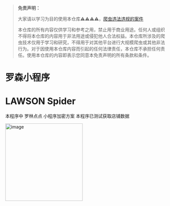 > **免责声明：**
> 
> 大家请以学习为目的使用本仓库⚠️⚠️⚠️⚠️，[爬虫违法违规的案件](https://github.com/HiddenStrawberry/Crawler_Illegal_Cases_In_China)  <br>
>
>本仓库的所有内容仅供学习和参考之用，禁止用于商业用途。任何人或组织不得将本仓库的内容用于非法用途或侵犯他人合法权益。本仓库所涉及的爬虫技术仅用于学习和研究，不得用于对其他平台进行大规模爬虫或其他非法行为。对于因使用本仓库内容而引起的任何法律责任，本仓库不承担任何责任。使用本仓库的内容即表示您同意本免责声明的所有条款和条件。

# 罗森小程序
# LAWSON Spider

本程序中 罗林点点 小程序加密方案
本程序已测试获取店铺数据

<img width="243" alt="image" src="https://github.com/user-attachments/assets/ca95e1d8-f813-4ba8-91e5-3c26b0f57d2d" />
